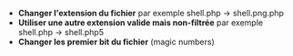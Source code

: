 - **Changer l'extension du fichier** par exemple shell.php -> shell.png.php
- **Utiliser une autre extension valide mais non-filtrée** par exemple shell.php -> shell.php5 
- **Changer les premier bit du fichier** (magic numbers)